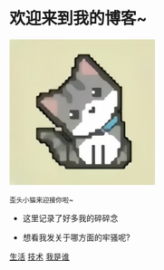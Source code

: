 # 欢迎来到我的博客~

![](img/icon.jpg)

<small>歪头小猫来迎接你啦~</small>

- 这里记录了好多我的碎碎念

- 想看我发关于哪方面的牢骚呢?

[生活](生活/README.md)
[技术](技术/README.md)
[我是谁](自我介绍/README.md)
